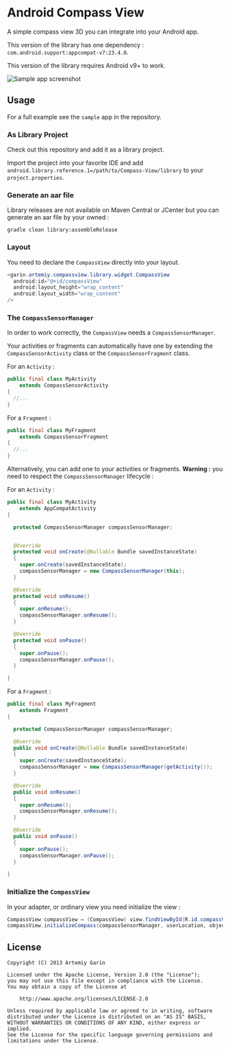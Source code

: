 # Android Compass View

A simple compass view 3D you can integrate into your Android app.

This version of the library has one dependency : `com.android.support:appcompat-v7:23.4.0`.

This version of the library requires Android v9+ to work.

![Sample app screenshot](http://i57.tinypic.com/osa61g.png)


## Usage

For a full example see the `sample` app in the repository.

### As Library Project

Check out this repository and add it as a library project.

Import the project into your favorite IDE and add `android.library.reference.1=/path/to/Compass-View/library` to your `project.properties`.

### Generate an aar file

Library releases are not available on Maven Central or JCenter but you can generate an aar file by your owned :

```console
gradle clean library:assembleRelease
```

### Layout

You need to declare the `CompassView` directly into your layout.

```java
<garin.artemiy.compassview.library.widget.CompassView
  android:id="@+id/compassView"
  android:layout_height="wrap_content"
  android:layout_width="wrap_content"
/>
```

### The `CompassSensorManager`

In order to work correctly, the `CompassView` needs a `CompassSensorManager`.

Your activities or fragments can automatically have one by extending the `CompassSensorActivity` class or the `CompassSensorFragment` class.

For an `Activity` :

```java
public final class MyActivity
    extends CompassSensorActivity
{
  //...
}
```

For a `Fragment` :

```java
public final class MyFragment
    extends CompassSensorFragment
{
  //...
}
```

Alternatively, you can add one to your activities or fragments. **Warning :** you need to respect the `CompassSensorManager` lifecycle :

For an `Activity` :

```java
public final class MyActivity
    extends AppCompatActivity
{

  protected CompassSensorManager compassSensorManager;


  @Override
  protected void onCreate(@Nullable Bundle savedInstanceState)
  {
    super.onCreate(savedInstanceState);
    compassSensorManager = new CompassSensorManager(this);
  }

  @Override
  protected void onResume()
  {
    super.onResume();
    compassSensorManager.onResume();
  }

  @Override
  protected void onPause()
  {
    super.onPause();
    compassSensorManager.onPause();
  }

}
```

For a `Fragment` :

```java
public final class MyFragment
    extends Fragment
{

  protected CompassSensorManager compassSensorManager;

  @Override
  public void onCreate(@Nullable Bundle savedInstanceState)
  {
    super.onCreate(savedInstanceState);
    compassSensorManager = new CompassSensorManager(getActivity());
  }

  @Override
  public void onResume()
  {
    super.onResume();
    compassSensorManager.onResume();
  }

  @Override
  public void onPause()
  {
    super.onPause();
    compassSensorManager.onPause();
  }

}
```

### Initialize the `CompassView`

In your adapter, or ordinary view you need initialize the view :

```java
CompassView compassView = (CompassView) view.findViewById(R.id.compassView);
compassView.initializeCompass(compassSensorManager, userLocation, objectLocation, R.drawable.arrow)
```

## License

```
Copyright (C) 2013 Artemiy Garin

Licensed under the Apache License, Version 2.0 (the "License");
you may not use this file except in compliance with the License.
You may obtain a copy of the License at

    http://www.apache.org/licenses/LICENSE-2.0

Unless required by applicable law or agreed to in writing, software
distributed under the License is distributed on an "AS IS" BASIS,
WITHOUT WARRANTIES OR CONDITIONS OF ANY KIND, either express or implied.
See the License for the specific language governing permissions and
limitations under the License.
```
